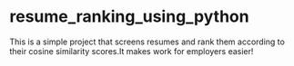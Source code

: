 # resume_ranking_using_python
This is a simple project that screens resumes and rank them according to their cosine similarity scores.It makes work for employers easier! 
